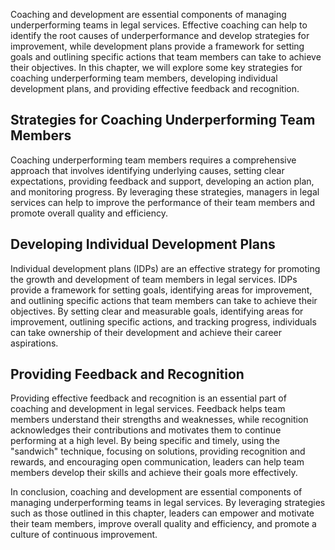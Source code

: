 
Coaching and development are essential components of managing underperforming teams in legal services. Effective coaching can help to identify the root causes of underperformance and develop strategies for improvement, while development plans provide a framework for setting goals and outlining specific actions that team members can take to achieve their objectives. In this chapter, we will explore some key strategies for coaching underperforming team members, developing individual development plans, and providing effective feedback and recognition.

Strategies for Coaching Underperforming Team Members
----------------------------------------------------

Coaching underperforming team members requires a comprehensive approach that involves identifying underlying causes, setting clear expectations, providing feedback and support, developing an action plan, and monitoring progress. By leveraging these strategies, managers in legal services can help to improve the performance of their team members and promote overall quality and efficiency.

Developing Individual Development Plans
---------------------------------------

Individual development plans (IDPs) are an effective strategy for promoting the growth and development of team members in legal services. IDPs provide a framework for setting goals, identifying areas for improvement, and outlining specific actions that team members can take to achieve their objectives. By setting clear and measurable goals, identifying areas for improvement, outlining specific actions, and tracking progress, individuals can take ownership of their development and achieve their career aspirations.

Providing Feedback and Recognition
----------------------------------

Providing effective feedback and recognition is an essential part of coaching and development in legal services. Feedback helps team members understand their strengths and weaknesses, while recognition acknowledges their contributions and motivates them to continue performing at a high level. By being specific and timely, using the "sandwich" technique, focusing on solutions, providing recognition and rewards, and encouraging open communication, leaders can help team members develop their skills and achieve their goals more effectively.

In conclusion, coaching and development are essential components of managing underperforming teams in legal services. By leveraging strategies such as those outlined in this chapter, leaders can empower and motivate their team members, improve overall quality and efficiency, and promote a culture of continuous improvement.

